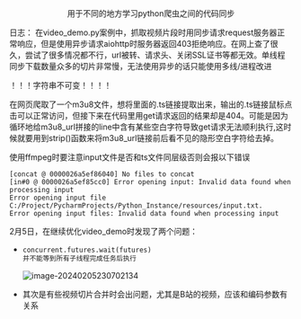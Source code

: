 <center>用于不同的地方学习python爬虫之间的代码同步</center>


日志：
	     在video_demo.py案例中，抓取视频片段时用同步请求request服务器正常响应，但是使用异步请求aiohttp时服务器返回403拒绝响应。在网上查了很久，尝试了很多情况都不行，url被转、请求头、关闭SSL证书等都无效。单线程同步下载数量众多的切片非常慢，无法使用异步的话只能使用多线/进程改进



！！！字符串不可变！！！！
    

​		在网页爬取了一个m3u8文件，想将里面的.ts链接提取出来，输出的.ts链接鼠标点击可以正常访问，但接下来在代码里用get请求返回的结果却是404。可能是因为循环地给m3u8_url拼接的line中含有某些空白字符导致get请求无法顺利执行,这时候就要用到strip()函数来将m3u8_url链接前后看不见的隐形空白字符给去掉。

使用ffmpeg时要注意input文件是否和ts文件同层级否则会报以下错误

```
[concat @ 0000026a5ef86040] No files to concat
[in#0 @ 0000026a5ef85cc0] Error opening input: Invalid data found when processing input
Error opening input file C:/Project/PycharmProjects/Python_Instance/resources/input.txt.
Error opening input files: Invalid data found when processing input
```

2月5日，在继续优化video_demo时发现了两个问题：

- ```python
  concurrent.futures.wait(futures) 
  并不能等到所有子线程完成任务后执行
  ```

  ![image-20240205230702134](C:\Users\zhong\AppData\Roaming\Typora\typora-user-images\image-20240205230702134.png)

- 其次是有些视频切片合并时会出问题，尤其是B站的视频，应该和编码参数有关系